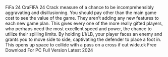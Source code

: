 FiFa 24 CraFIFA 24 Crack measure of a chance to be incomprehensibly aggravating and disillusioning. You should pay other than the main game cost to see the value of the game. They aren’t adding any new features to each new game plan. This gives every one of the more really gifted players, who perhaps need the most excellent speed and power, the chance to utilize their spilling limits. By holding L1/LB, your player faces an enemy and grants you to move side to side, captivating the defender to place a foot in. This opens up space to collide with a pass on a cross if out wide.ck Free Download For PC Full Version Latest 2024
